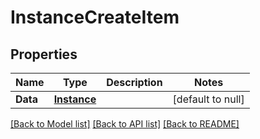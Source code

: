 # InstanceCreateItem

## Properties
Name | Type | Description | Notes
------------ | ------------- | ------------- | -------------
**Data** | [**Instance**](Instance.md) |  | [default to null]

[[Back to Model list]](../README.md#documentation-for-models) [[Back to API list]](../README.md#documentation-for-api-endpoints) [[Back to README]](../README.md)


